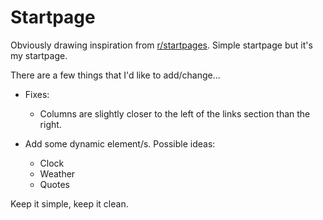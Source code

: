 # Startpage

Obviously drawing inspiration from 
[r/startpages](https://xavier-pdl.github.io/startpage/). Simple startpage but it's
my startpage.

There are a few things that I'd like to add/change...

- Fixes:
    - Columns are slightly closer to the left of the links section than the
      right.


- Add some dynamic element/s. Possible ideas:
    - Clock
    - Weather
    - Quotes

Keep it simple, keep it clean.
